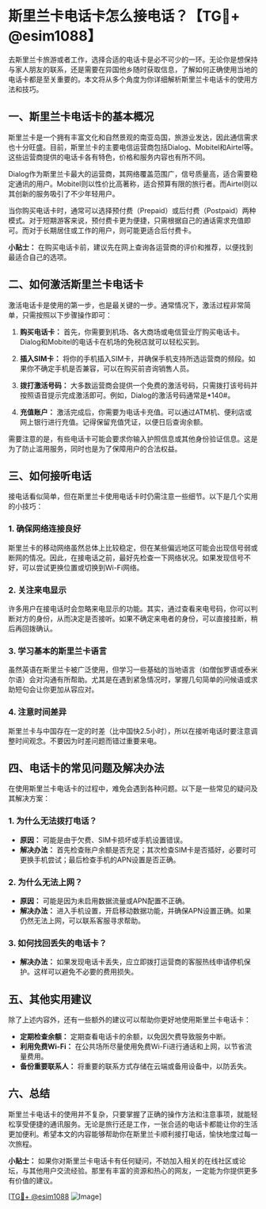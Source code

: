 # 斯里兰卡电话卡怎么接电话？【TG💪+ @esim1088】

去斯里兰卡旅游或者工作，选择合适的电话卡是必不可少的一环。无论你是想保持与家人朋友的联系，还是需要在异国他乡随时获取信息，了解如何正确使用当地的电话卡都是至关重要的。本文将从多个角度为你详细解析斯里兰卡电话卡的使用方法和技巧。

## 一、斯里兰卡电话卡的基本概况

斯里兰卡是一个拥有丰富文化和自然景观的南亚岛国，旅游业发达，因此通信需求也十分旺盛。目前，斯里兰卡的主要电信运营商包括Dialog、Mobitel和Airtel等。这些运营商提供的电话卡各有特色，价格和服务内容也有所不同。

Dialog作为斯里兰卡最大的运营商，其网络覆盖范围广，信号质量高，适合需要稳定通讯的用户。Mobitel则以性价比高著称，适合预算有限的旅行者。而Airtel则以其创新的服务吸引了不少年轻用户。

当你购买电话卡时，通常可以选择预付费（Prepaid）或后付费（Postpaid）两种模式。对于短期游客来说，预付费卡更为便捷，只需根据自己的通话需求充值即可。而对于长期居住或工作的用户，则可能更适合后付费卡。

**小贴士：** 在购买电话卡前，建议先在网上查询各运营商的评价和推荐，以便找到最适合自己的选项。

## 二、如何激活斯里兰卡电话卡

激活电话卡是使用的第一步，也是最关键的一步。通常情况下，激活过程非常简单，只需按照以下步骤操作即可：

1. **购买电话卡：** 首先，你需要到机场、各大商场或电信营业厅购买电话卡。Dialog和Mobitel的电话卡在机场的免税店就可以轻松买到。

2. **插入SIM卡：** 将你的手机插入SIM卡，并确保手机支持所选运营商的频段。如果你不确定手机是否兼容，可以在购买前咨询销售人员。

3. **拨打激活号码：** 大多数运营商会提供一个免费的激活号码，只需拨打该号码并按照语音提示完成激活即可。例如，Dialog的激活号码通常是*140#。

4. **充值账户：** 激活完成后，你需要为电话卡充值。可以通过ATM机、便利店或网上银行进行充值。记得保留充值凭证，以便日后查询余额。

需要注意的是，有些电话卡可能会要求你输入护照信息或其他身份验证信息。这是为了防止滥用服务，同时也是为了保障用户的合法权益。

## 三、如何接听电话

接电话看似简单，但在斯里兰卡使用电话卡时仍需注意一些细节。以下是几个实用的小技巧：

### 1. 确保网络连接良好

斯里兰卡的移动网络虽然总体上比较稳定，但在某些偏远地区可能会出现信号弱或断网的情况。因此，在接电话之前，最好先检查一下网络状况。如果发现信号不好，可以尝试更换位置或切换到Wi-Fi网络。

### 2. 关注来电显示

许多用户在接电话时会忽略来电显示的功能。其实，通过查看来电号码，你可以判断对方的身份，从而决定是否接听。如果不确定来电者的身份，可以直接挂断，稍后再回拨确认。

### 3. 学习基本的斯里兰卡语言

虽然英语在斯里兰卡被广泛使用，但学习一些基础的当地语言（如僧伽罗语或泰米尔语）会对沟通有所帮助。尤其是在遇到紧急情况时，掌握几句简单的问候语或求助短句会让你更加从容应对。

### 4. 注意时间差异

斯里兰卡与中国存在一定的时差（比中国快2.5小时），所以在接听电话时要注意调整时间观念。不要因为时差问题而错过重要来电。

## 四、电话卡的常见问题及解决办法

在使用斯里兰卡电话卡的过程中，难免会遇到各种问题。以下是一些常见的疑问及其解决方案：

### 1. 为什么无法拨打电话？

- **原因：** 可能是由于欠费、SIM卡损坏或手机设置错误。
- **解决办法：** 首先检查账户余额是否充足；其次检查SIM卡是否插好，必要时可更换手机尝试；最后检查手机的APN设置是否正确。

### 2. 为什么无法上网？

- **原因：** 可能是因为未启用数据流量或APN配置不正确。
- **解决办法：** 进入手机设置，开启移动数据功能，并确保APN设置正确。如果仍然无法上网，可以联系客服寻求帮助。

### 3. 如何找回丢失的电话卡？

- **解决办法：** 如果发现电话卡丢失，应立即拨打运营商的客服热线申请停机保护。这样可以避免不必要的费用损失。

## 五、其他实用建议

除了上述内容外，还有一些额外的建议可以帮助你更好地使用斯里兰卡电话卡：

- **定期检查余额：** 定期查看电话卡的余额，以免因欠费导致服务中断。
- **利用免费Wi-Fi：** 在公共场所尽量使用免费Wi-Fi进行通话和上网，以节省流量费用。
- **备份重要联系人：** 将重要的联系方式存储在云端或备用设备中，以防丢失。

## 六、总结

斯里兰卡电话卡的使用并不复杂，只要掌握了正确的操作方法和注意事项，就能轻松享受便捷的通讯服务。无论是旅行还是工作，一张合适的电话卡都能让你的生活更加便利。希望本文的内容能够帮助你在斯里兰卡顺利接打电话，愉快地度过每一次旅程。

**小贴士：** 如果你对斯里兰卡电话卡有任何疑问，不妨加入相关的在线社区或论坛，与其他用户交流经验。那里有丰富的资源和热心的网友，一定能为你提供更多有价值的建议。

[[TG💪+ @esim1088](https://t.me/s/esim1088) ![Image](https://i.postimg.cc/4NQfJmqS/Snipaste-2025-05-13-00-14-12.png)]